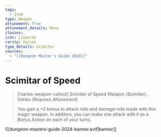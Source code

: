 ```yaml
---
tags:
  - Item
type: Weapon
attunement: True
attunement_details: None
classes:
icon: LiSwords
rarity: Varies
type_details: Scimitar
sources: 
  - "[[Dungeon Master's Guide 2024]]"
---
```

# Scimitar of Speed
>[!varies-weapon-callout] Scimitar of Speed
>_Weapon (Scimitar) , Varies (Requires Attunement)_
>
>You gain a +2 bonus to attack rolls and damage rolls made with this magic weapon. In addition, you can make one attack with it as a Bonus Action on each of your turns.
>


![[dungeon-masters-guide-2024-banner.avif|banner]]